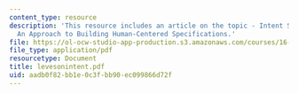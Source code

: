 ```yaml
---
content_type: resource
description: 'This resource includes an article on the topic - Intent Specifications:
  An Approach to Building Human-Centered Specifications.'
file: https://ol-ocw-studio-app-production.s3.amazonaws.com/courses/16-355j-software-engineering-concepts-fall-2005/aadb0f82bb1e0c3fbb90ec099866d72f_levesonintent.pdf
file_type: application/pdf
resourcetype: Document
title: levesonintent.pdf
uid: aadb0f82-bb1e-0c3f-bb90-ec099866d72f
---
```

